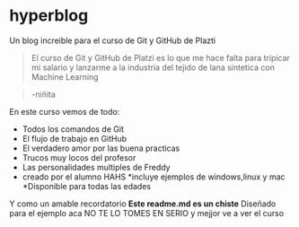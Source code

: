 # hyperblog
Un blog increible para el curso de Git y GitHub de Plazti
> El curso de Git y GitHub de Platzi es lo que me hace falta para tripicar mi salario y lanzarme a la industria del tejido de lana sintetica con Machine Learning 

> -niñita

En este curso vemos de todo:
* Todos los comandos de Git
* El flujo de trabajo en GitHub
* El verdadero amor por las buena practicas
* Trucos muy locos del profesor
* Las personalidades multiples de Freddy
* creado por el alumno HAHS
*incluye ejemplos de windows,linux y mac
*Disponible para todas las edades

Y como un amable recordatorio **Este readme.md es un chiste** Diseñado para el ejemplo aca NO TE LO TOMES EN SERIO y mejjor ve a ver el curso
